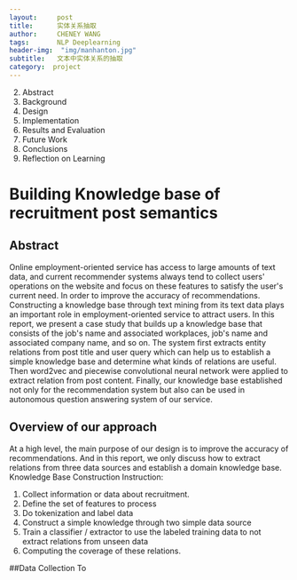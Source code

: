 ```yaml
---
layout:     post
title:      实体关系抽取
author:     CHENEY WANG
tags: 		NLP Deeplearning
header-img:  "img/manhanton.jpg"
subtitle:  	文本中实体关系的抽取
category:  project
---
```

<!-- Start Writing Below in Markdown -->

2. Abstract
3. Background
4. Design
5. Implementation
6. Results and Evaluation
7. Future Work
8. Conclusions
9. Reflection on Learning
# Building Knowledge base of recruitment post semantics
## Abstract
Online employment-oriented service has access to large amounts of text data, and current recommender systems always tend to collect users' operations on the website and focus on these features to satisfy the user's current need. In order to improve the accuracy of recommendations. Constructing a knowledge base through text mining from its text data plays an important role in employment-oriented service to attract users. In this report, we present a case study that builds up a knowledge base that consists of the job's name and associated workplaces, job's name and associated company name, and so on. The system first extracts entity relations from post title and user query which can help us to establish a simple knowledge base and determine what kinds of relations are useful. Then word2vec and piecewise convolutional neural network were applied to extract relation from post content. Finally, our knowledge base established not only for the recommendation system but also can be used in autonomous question answering system of our service.

## Overview of our approach
At a high level, the main purpose of our design is to improve the accuracy of recommendations. And in this report, we only discuss how to extract relations from three data sources and establish a domain knowledge base.
Knowledge Base Construction Instruction:
1. Collect information or data about recruitment.
2. Define the set of features to process
3. Do tokenization and label data
4. Construct a simple knowledge through two simple data source
5. Train a classifier / extractor to use the labeled training data to not extract relations from unseen data
6. Computing the coverage of these relations.

##Data Collection
To 

